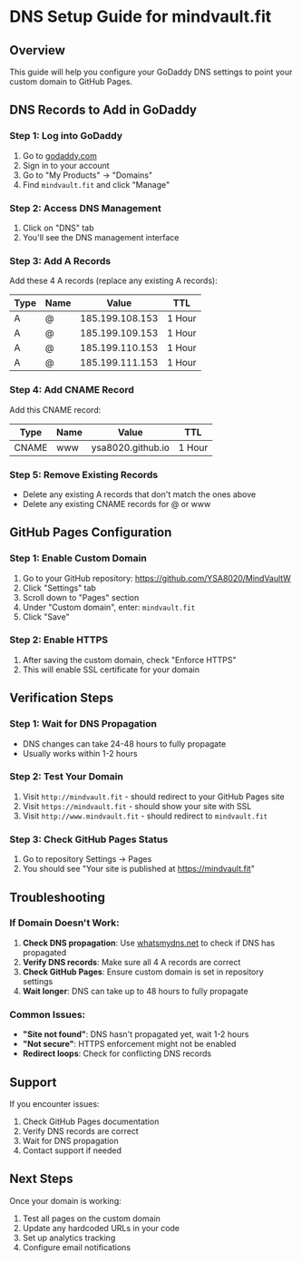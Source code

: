 # DNS Setup Guide for mindvault.fit

## Overview
This guide will help you configure your GoDaddy DNS settings to point your custom domain to GitHub Pages.

## DNS Records to Add in GoDaddy

### Step 1: Log into GoDaddy
1. Go to [godaddy.com](https://godaddy.com)
2. Sign in to your account
3. Go to "My Products" → "Domains"
4. Find `mindvault.fit` and click "Manage"

### Step 2: Access DNS Management
1. Click on "DNS" tab
2. You'll see the DNS management interface

### Step 3: Add A Records
Add these 4 A records (replace any existing A records):

| Type | Name | Value | TTL |
|------|------|-------|-----|
| A | @ | 185.199.108.153 | 1 Hour |
| A | @ | 185.199.109.153 | 1 Hour |
| A | @ | 185.199.110.153 | 1 Hour |
| A | @ | 185.199.111.153 | 1 Hour |

### Step 4: Add CNAME Record
Add this CNAME record:

| Type | Name | Value | TTL |
|------|------|-------|-----|
| CNAME | www | ysa8020.github.io | 1 Hour |

### Step 5: Remove Existing Records
- Delete any existing A records that don't match the ones above
- Delete any existing CNAME records for @ or www

## GitHub Pages Configuration

### Step 1: Enable Custom Domain
1. Go to your GitHub repository: https://github.com/YSA8020/MindVaultW
2. Click "Settings" tab
3. Scroll down to "Pages" section
4. Under "Custom domain", enter: `mindvault.fit`
5. Click "Save"

### Step 2: Enable HTTPS
1. After saving the custom domain, check "Enforce HTTPS"
2. This will enable SSL certificate for your domain

## Verification Steps

### Step 1: Wait for DNS Propagation
- DNS changes can take 24-48 hours to fully propagate
- Usually works within 1-2 hours

### Step 2: Test Your Domain
1. Visit `http://mindvault.fit` - should redirect to your GitHub Pages site
2. Visit `https://mindvault.fit` - should show your site with SSL
3. Visit `http://www.mindvault.fit` - should redirect to `mindvault.fit`

### Step 3: Check GitHub Pages Status
1. Go to repository Settings → Pages
2. You should see "Your site is published at https://mindvault.fit"

## Troubleshooting

### If Domain Doesn't Work:
1. **Check DNS propagation**: Use [whatsmydns.net](https://www.whatsmydns.net) to check if DNS has propagated
2. **Verify DNS records**: Make sure all 4 A records are correct
3. **Check GitHub Pages**: Ensure custom domain is set in repository settings
4. **Wait longer**: DNS can take up to 48 hours to fully propagate

### Common Issues:
- **"Site not found"**: DNS hasn't propagated yet, wait 1-2 hours
- **"Not secure"**: HTTPS enforcement might not be enabled
- **Redirect loops**: Check for conflicting DNS records

## Support
If you encounter issues:
1. Check GitHub Pages documentation
2. Verify DNS records are correct
3. Wait for DNS propagation
4. Contact support if needed

## Next Steps
Once your domain is working:
1. Test all pages on the custom domain
2. Update any hardcoded URLs in your code
3. Set up analytics tracking
4. Configure email notifications
